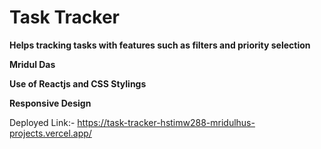 # Task Tracker

**Helps tracking tasks with features such as filters and priority selection**

**Mridul Das**

**Use of Reactjs and CSS Stylings**

**Responsive Design**

Deployed Link:- https://task-tracker-hstimw288-mridulhus-projects.vercel.app/
